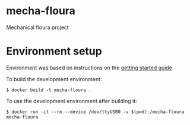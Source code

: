 # mecha-floura
Mechanical floura project

# Environment setup

Environment was based on instructions on the [getting started guide](https://docs.espressif.com/projects/esp-idf/en/latest/get-started-cmake/get-started-devkitc.html)

To build the development environment:
```
$ docker build -t mecha-floura .
```

To use the development environment after building it:
```
$ docker run -it --rm --device /dev/ttyUSB0 -v $(pwd):/mecha-floura mecha-floura
```
